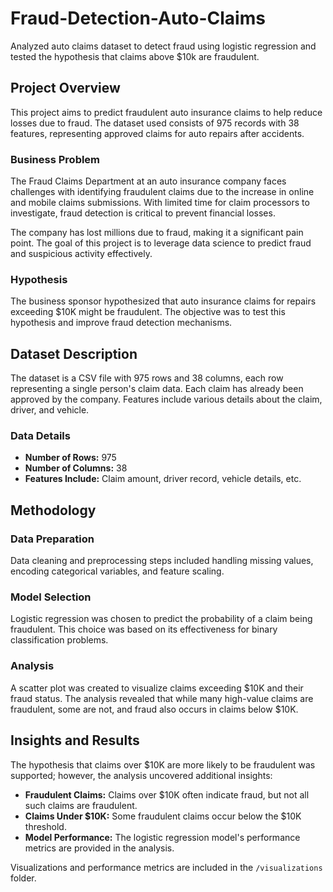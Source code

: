 # Fraud-Detection-Auto-Claims
Analyzed auto claims dataset to detect fraud using logistic regression and tested the hypothesis that claims above $10k are fraudulent.

## Project Overview

This project aims to predict fraudulent auto insurance claims to help reduce losses due to fraud. The dataset used consists of 975 records with 38 features, representing approved claims for auto repairs after accidents.

### Business Problem

The Fraud Claims Department at an auto insurance company faces challenges with identifying fraudulent claims due to the increase in online and mobile claims submissions. With limited time for claim processors to investigate, fraud detection is critical to prevent financial losses.

The company has lost millions due to fraud, making it a significant pain point. The goal of this project is to leverage data science to predict fraud and suspicious activity effectively.

### Hypothesis

The business sponsor hypothesized that auto insurance claims for repairs exceeding $10K might be fraudulent. The objective was to test this hypothesis and improve fraud detection mechanisms.

## Dataset Description

The dataset is a CSV file with 975 rows and 38 columns, each row representing a single person's claim data. Each claim has already been approved by the company. Features include various details about the claim, driver, and vehicle.

### Data Details

- **Number of Rows:** 975
- **Number of Columns:** 38
- **Features Include:** Claim amount, driver record, vehicle details, etc.

## Methodology

### Data Preparation

Data cleaning and preprocessing steps included handling missing values, encoding categorical variables, and feature scaling.

### Model Selection

Logistic regression was chosen to predict the probability of a claim being fraudulent. This choice was based on its effectiveness for binary classification problems.

### Analysis

A scatter plot was created to visualize claims exceeding $10K and their fraud status. The analysis revealed that while many high-value claims are fraudulent, some are not, and fraud also occurs in claims below $10K.

## Insights and Results

The hypothesis that claims over $10K are more likely to be fraudulent was supported; however, the analysis uncovered additional insights:

- **Fraudulent Claims:** Claims over $10K often indicate fraud, but not all such claims are fraudulent.
- **Claims Under $10K:** Some fraudulent claims occur below the $10K threshold.
- **Model Performance:** The logistic regression model's performance metrics are provided in the analysis.

Visualizations and performance metrics are included in the `/visualizations` folder.
